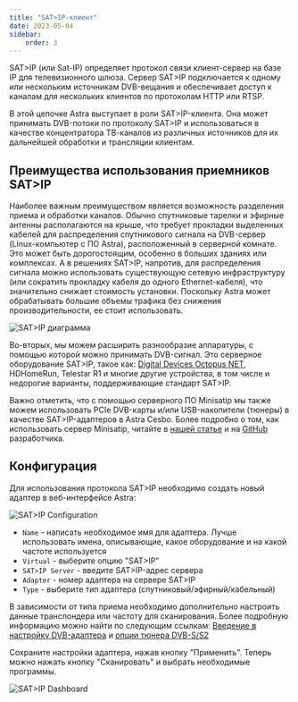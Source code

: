```yaml
---
title: "SAT>IP-клиент"
date: 2023-05-04
sidebar:
    order: 3
---
```


SAT>IP (или Sat-IP) определяет протокол связи клиент-сервер на базе IP для телевизионного шлюза. Сервер SAT>IP подключается к одному или нескольким источникам DVB-вещания и обеспечивает доступ к каналам для нескольких клиентов по протоколам HTTP или RTSP.

В этой цепочке Astra выступает в роли SAT>IP-клиента. Она может принимать DVB-потоки по протоколу SAT>IP и использоваться в качестве концентратора ТВ-каналов из различных источников для их дальнейшей обработки и трансляции клиентам.

## Преимущества использования приемников SAT>IP[](/ru/astra/receiving/satip-client#benefits-of-using-satip-receivers)

Наиболее важным преимуществом является возможность разделения приема и обработки каналов. Обычно спутниковые тарелки и эфирные антенны располагаются на крыше, что требует прокладки выделенных кабелей для распределения спутникового сигнала на DVB-сервер (Linux-компьютер с ПО Astra), расположенный в серверной комнате. Это может быть дорогостоящим, особенно в больших зданиях или комплексах. А в решениях SAT>IP, напротив, для распределения сигнала можно использовать существующую сетевую инфраструктуру (или сократить прокладку кабеля до одного Ethernet-кабеля), что значительно снижает стоимость установки. Поскольку Astra может обрабатывать большие объемы трафика без снижения производительности, ее стоит использовать.

![SAT>IP диаграмма](https://cdn.cesbo.com/help/astra/receiving/dvb/satip/sat2ip.svg)

Во-вторых, мы можем расширить разнообразие аппаратуры, с помощью которой можно принимать DVB-сигнал. Это серверное оборудование SAT>IP, такое как: [Digital Devices Octopus NET](https://www.digital-devices.eu/shop/en/business-tv/network-tuner/), HDHomeRun, Telestar R1 и многие другие устройства, в том числе и недорогие варианты, поддерживающие стандарт SAT>IP.

Важно отметить, что с помощью серверного ПО Minisatip мы также можем использовать PCIe DVB-карты и/или USB-накопители (тюнеры) в качестве SAT>IP-адаптеров в Astra Cesbo. Более подробно о том, как использовать сервер Minisatip, читайте в [нашей статье](/ru/misc/tools-and-utilities/minisatip) и на [GitHub](https://github.com/catalinii/minisatip) разработчика.

## Конфигурация[](/ru/astra/receiving/satip-client#configuration)

Для использования протокола SAT>IP необходимо создать новый адаптер в веб-интерфейсе Astra:

![SAT>IP Configuration](https://cdn.cesbo.com/help/astra/receiving/dvb/satip/satip-config.png)

- `Name` - написать необходимое имя для адаптера. Лучше использовать имена, описывающие, какое оборудование и на какой частоте используется
- `Virtual` - выберите опцию "SAT>IP"
- `SAT>IP Server` - введите SAT>IP-адрес сервера
- `Adapter` - номер адаптера на сервере SAT>IP
- `Type` - выберите тип адаптера (спутниковый/эфирный/кабельный)

В зависимости от типа приема необходимо дополнительно настроить данные транспондера или частоту для сканирования. Более подробную информацию можно найти по следующим ссылкам: [Введение в настройку DVB-адаптера](/ru/astra/receiving/intro) и [опции тюнера DVB-S/S2](/ru/astra/receiving/s)

Сохраните настройки адаптера, нажав кнопку "Применить". Теперь можно нажать кнопку "Сканировать" и выбрать необходимые программы.

![SAT>IP Dashboard](https://cdn.cesbo.com/help/astra/receiving/dvb/satip/satip-dashboard.png)

